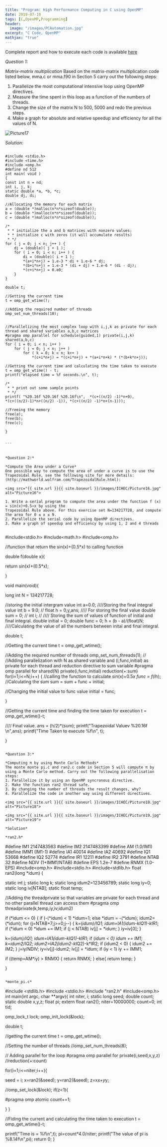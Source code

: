 ```yaml
---
title: "Program: High Performance Computing in C using OpenMP"
date: 2019-07-10
tags: [C,OpenMP,Programming]
header:
  image: "/images/PCAutomation.jpg"
excerpt: "C Code, OpenMP"
mathjax: "true"
---
```



Complete report and how to execute each code is available [here](https://github.com/MacPrash/ICHEC_Assignment_2_sem2/blob/master/Report.pdf)


*Question 1:*

*Matrix-matrix multiplication*
Based on the matrix-matrix multiplication code listed below, mma.c or mma.f90 in Section 5 carry out
the following steps:
1. Parallelize the most computational intensive loop using OpenMP directives.
2. Measure the time spent in this loop as a function of the numbers of threads.
3. Change the size of the matrix N to 500, 5000 and redo the previous steps.
4. Make a graph for absolute and relative speedup and efficiency for all the values of N.


<img src="{{ site.url }}{{ site.baseurl }}/images/ICHEC/Picture17.jpg" alt="Picture17">

*Solution:*

``````

#include <stdio.h>
#include <time.h>
#include <omp.h>
#define nd 512
int main( void )
{
const int n = nd;
int i, j, k;
static double *a, *b, *c;
double dj, di;

//Allocating the memory for each matrix
a = (double *)malloc(n*n*sizeof(double));
b = (double *)malloc(n*n*sizeof(double));
c = (double *)malloc(n*n*sizeof(double));

/*
 * * initialize the a and b matrices with nonzero values;
 * * initialize c with zeros (it will accumulate results)
 * */
for ( j = 0; j < n; j++ ) {
	dj = (double)( j + 1 );
	for ( i = 0; i < n; i++ ) {
		di = (double)( i + 1 );
		*(a+i*n+j) = 1.e-3 * di + 1.e-6 * dj;
		*(b+i*n+j) = 1.e-3 * (di + dj) + 1.e-6 * (di - dj);
		*(c+i*n+j) = 0.e0;
	}
}

double t;

//Getting the current time
t = omp_get_wtime();

//Adding the required number of threads
omp_set_num_threads(10);


//Parallelizing the most complex loop with i,j,k as private for each thread and shared variables a,b,c matrices
#pragma omp parallel for schedule(guided,1) private(i,j,k) shared(a,b,c)
for ( i = 0; i < n; i++ )
	for ( j = 0; j < n; j++ )
		for ( k = 0; k < n; k++ )
			*(c+i*n+j) = *(c+i*n+j) + *(a+i*n+k) * (*(b+k*n+j));

//Getting the current time and calculating the time taken to execute
t = omp_get_wtime() - t;
printf("elapsed time = %f seconds.\n", t);

/*
 * * print out some sample points
 * */
printf( "%20.16f %20.16f %20.16f\n",  *(c+((n/2) -1)*n+0),
*(c+((n/2)-1)*n+((n/2) -1)), *(c+((n/2) -1)*n+(n-1)));

//Freeing the memory
free(a);
free(b);
free(c);

}


```


*Question 2:*

*Compute the Area under a Curve*
One possible way to compute the area of under a curve is to use the Trapezoidal Rule, see the following site for more details: (http://mathworld.wolfram.com/TrapezoidalRule.html):

<img src="{{ site.url }}{{ site.baseurl }}/images/ICHEC/Picture16.jpg" alt="Picture16">

1. Write a serial program to compute the area under the function f (x) = sin(x)+0.5∗x by using the
Trapezoidal Rule above. For this exercise set N=134217728, and compute the area for 0 ≤ x ≤ 9.
2. Parallelize the serial code by using OpenMP directives.
3. Make a graph of speedup and efficiency by using 1, 2 and 4 threads


``````

#include<stdio.h>
#include<math.h>
#include<omp.h>

//function that return the sin(x)+(0.5*x) to calling function

double f(double x){

return sin(x)+(0.5*x);

}


void main(void){

long int N = 134217728;

//storing the initial intergram value
int a=0.0;
////Storing the final integral value
int b = 9.0;
//
float h = 0,y,ans;
//// For storing the final value
double sum = 0;
//
int i;
//
//// Storing the sum of values of function of initial and final integral.
double initial = 0;
double func = 0;
h = (b - a)/(float)N;
////Calculating the value of all the numbers between inital and final integral.

double t;

//Getting the current time
t = omp_get_wtime();


//Adding the required number of threads
omp_set_num_threads(1);
//
//Adding parallelization with N as  shared variable and (i,func,initial) as private for each thread and reduction directive to sum variable
#pragma omp parallel for shared(N) private(i,func,initial) reduction(+:sum)
for(i=1;i<=N;i++)
{
//calling the function to calculate sin(x)+0.5*x
func = f(i*h);
//Calculating the sum
sum = sum + func + initial;

//Changing the initial value to func value
initial = func;

}

//Getting the current time and finding the time taken for execution
t = omp_get_wtime()-t;

//// Final value.
ans = (h/2)*(sum);
printf("Trapezoidal Valuev %20.16f \n",ans);
printf("Time Taken to execute %f\n", t);

}


```

*Question 3:*

*Computing π by using Monte Carlo Methods*
The monte monte pi.c and ran2.c code in Section 5 will compute π by using a Monte Carlo method. Carry out the following parallelisation steps:
1. Parallelize it by using an OpenMP syncronous directive.
2. Make the function ran2 thread safe.
3. By changing the number of threads the result changes, why?
4. Parallelize the code in another way using different directives.

<img src="{{ site.url }}{{ site.baseurl }}/images/ICHEC/Picture18.jpg" alt="Picture18">

<img src="{{ site.url }}{{ site.baseurl }}/images/ICHEC/Picture19.jpg" alt="Picture19">

*Solution*

*ran2.h*

``````

#define IM1 2147483563
#define IM2 2147483399
#define AM (1.0/IM1)
#define IMM1 (IM1-1)
#define IA1 40014
#define IA2 40692
#define IQ1 53668
#define IQ2 52774
#define IR1 12211
#define IR2 3791
#define NTAB 32
#define NDIV (1+IMM1/NTAB)
#define EPS 1.2e-7
#define RNMX (1.0-EPS)
#include<omp.h>
#include<stdio.h>
#include<stdlib.h>
float ran2(long *idum)
{

static int j;
static long k;
static long idum2=123456789;
static long iy=0;
static long iv[NTAB];
static float temp;

//Adding the threadprivate so that variables are private for each thread and no other parallel thread can access them
#pragma omp threadprivate(k,temp,iy,iv,idum2)

if (*idum <= 0) {
if (-(*idum) < 1) *idum=1;
else *idum = -(*idum);
idum2=(*idum);
for (j=NTAB+7;j>=0;j--) {
k=(*idum)/IQ1;
*idum=IA1*(*idum-k*IQ1)-k*IR1;
if (*idum < 0) *idum += IM1;
if (j < NTAB) iv[j] = *idum;
}
iy=iv[0];
}

k=(*idum)/IQ1;
*idum=IA1*(*idum-k*IQ1)-k*IR1;
if (*idum < 0) *idum += IM1;
k=idum2/IQ2;
idum2=IA2*(idum2-k*IQ2)-k*IR2;
if (idum2 < 0)
{
 idum2 += IM2;
}
j=iy/NDIV;
iy=iv[j]-idum2;
iv[j] = *idum;
if (iy < 1) iy += IMM1;


if ((temp=AM*iy) > RNMX)
{
return RNMX;
}
else{
return temp;
}

}

```

*monte_pi.c*

``````
#include <stdlib.h>
#include <stdio.h>
#include "ran2.h"
#include<omp.h>
int main(int argc, char **argv){
int niter, i;
static long seed;
double count;
static double x,y,z;
float pi;
extern float ran2();
niter=10000000;
count=0;
int tid;

omp_lock_t lock;
omp_init_lock(&lock);

double t;


//getting the current time
t = omp_get_wtime();

//Setting the number of threads
//omp_set_num_threads(8);


// Adding parallel for the loop
#pragma omp parallel for private(i,seed,x,y,z) //reduction(+:count)

for(i=1;i<=niter;i++){

seed = i;
x=ran2(&seed);
y=ran2(&seed);
z=x*x+y*y;

//omp_set_lock(&lock);
if(z<1){

#pragma omp atomic
count+=1;

}
}

//Fiding the current and calculating the time taken to execution
t = omp_get_wtime()-t;


printf("Time is = %f\n",t);
pi=count*4.0/niter;
printf("The value of pi is %8.14f\n",pi);
return 0;
}


```

